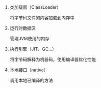 1. 类加载器（ClassLoader）

    将字节码文件的内容加载到内存中
2. 运行时数据区

   管理JVM使用的内存
3. 执行引擎（JIT、GC...）
    
    将字节码解释为机器码，使用编译器优化性能
4. 本地接口（native）
    
    调用本地已编译的方法